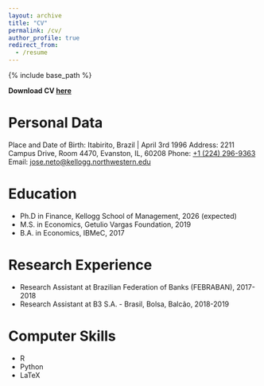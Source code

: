 ```yaml
---
layout: archive
title: "CV"
permalink: /cv/
author_profile: true
redirect_from:
  - /resume
---
```


{% include base_path %}

**Download CV [here](github.com/joseparreiras/personal-cv/cv.pdf)**

Personal Data
======
Place and Date of Birth: Itabirito, Brazil | April 3rd 1996
Address: 2211 Campus Drive, Room 4470, Evanston, IL, 60208
Phone: [+1 (224) 296-9363](tel:+12242969363)
Email: [jose.neto@kellogg.northwestern.edu](mailto:jose.neto@kellogg.northwestern.edu)

Education
======
* Ph.D in Finance, Kellogg School of Management, 2026 (expected)
* M.S. in Economics, Getulio Vargas Foundation, 2019
* B.A. in Economics, IBMeC, 2017

Research Experience
======
* Research Assistant at Brazilian Federation of Banks (FEBRABAN), 2017-2018
* Research Assistant at B3 S.A. - Brasil, Bolsa, Balcão, 2018-2019
  
Computer Skills
======
* R
* Python
* LaTeX